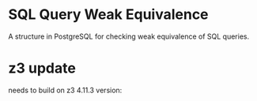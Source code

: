 # SQL Query Weak Equivalence
A structure in PostgreSQL for checking weak equivalence of SQL queries.

# z3 update
needs to build on z3 4.11.3 version:

